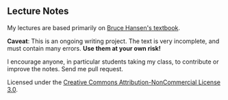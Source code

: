## Lecture Notes

My lectures are based primarily on [Bruce Hansen's textbook](http://www.ssc.wisc.edu/~bhansen/econometrics/).

**Caveat**: This is an ongoing writing project.
The text is very incomplete, and must contain many errors.
**Use them at your own risk!**

I encourage anyone, in particular students taking my class, to contribute or improve the notes. Send me pull request.

Licensed under the [Creative Commons Attribution-NonCommercial License 3.0](https://creativecommons.org/licenses/by-nc/3.0/).
